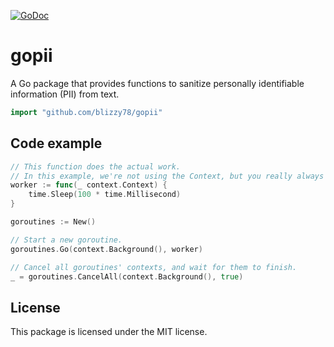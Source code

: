 [![GoDoc](https://pkg.go.dev/badge/github.com/blizzy78/gopii)](https://pkg.go.dev/github.com/blizzy78/gopii)


gopii
=====

A Go package that provides functions to sanitize personally identifiable information (PII) from text.

```go
import "github.com/blizzy78/gopii"
```


Code example
------------

```go
// This function does the actual work.
// In this example, we're not using the Context, but you really always should.
worker := func(_ context.Context) {
	time.Sleep(100 * time.Millisecond)
}

goroutines := New()

// Start a new goroutine.
goroutines.Go(context.Background(), worker)

// Cancel all goroutines' contexts, and wait for them to finish.
_ = goroutines.CancelAll(context.Background(), true)
```


License
-------

This package is licensed under the MIT license.
